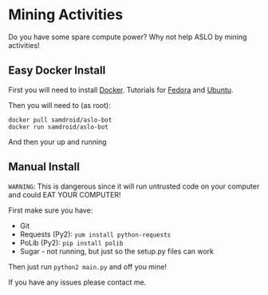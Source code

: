 # Mining Activities

Do you have some spare compute power?
Why not help ASLO by mining activities!

## Easy Docker Install

First you will need to install [Docker][1].
Tutorials for [Fedora][2] and [Ubuntu][3].

Then you will need to (as root):

    docker pull samdroid/aslo-bot
    docker run samdroid/aslo-bot

And then your up and running

## Manual Install

`WARNING`: This is dangerous since it will run untrusted code on your computer
and could EAT YOUR COMPUTER!

First make sure you have:

* Git
* Requests (Py2): `yum install python-requests`
* PoLib (Py2): `pip install polib`
* Sugar - not running, but just so the setup.py files can work

Then just run `python2 main.py` and off you mine!

If you have any issues please contact me.

[1]: http://www.docker.io/
[2]: http://docs.docker.io/installation/fedora/
[3]: http://docs.docker.io/installation/ubuntulinux/
